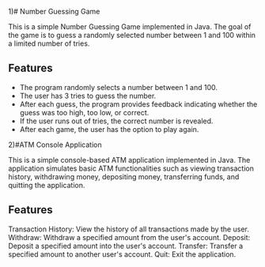 1)# Number Guessing Game

This is a simple Number Guessing Game implemented in Java. The goal of the game is to guess a randomly selected number between 1 and 100 within a limited number of tries.


## Features

- The program randomly selects a number between 1 and 100.
- The user has 3 tries to guess the number.
- After each guess, the program provides feedback indicating whether the guess was too high, too low, or correct.
- If the user runs out of tries, the correct number is revealed.
- After each game, the user has the option to play again.


2)#ATM Console Application

This is a simple console-based ATM application implemented in Java. The application simulates basic ATM functionalities such as viewing transaction history, withdrawing money, depositing money, transferring funds, and quitting the application.

## Features
Transaction History: View the history of all transactions made by the user.
Withdraw: Withdraw a specified amount from the user's account.
Deposit: Deposit a specified amount into the user's account.
Transfer: Transfer a specified amount to another user's account.
Quit: Exit the application.
